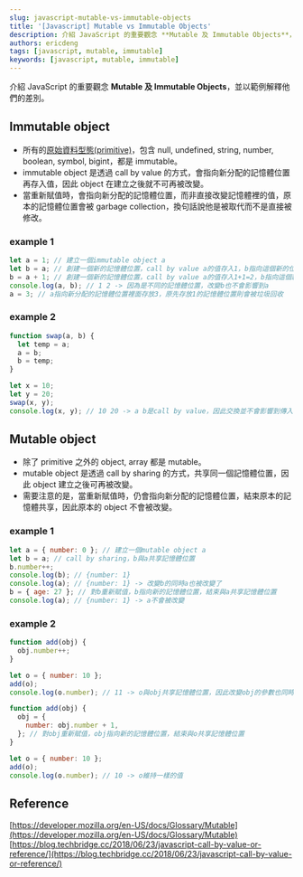 ```yaml
---
slug: javascript-mutable-vs-immutable-objects
title: '[Javascript] Mutable vs Immutable Objects'
description: 介紹 JavaScript 的重要觀念 **Mutable 及 Immutable Objects**，並以範例解釋他們的差別。
authors: ericdeng
tags: [javascript, mutable, immutable]
keywords: [javascript, mutable, immutable]
---
```


介紹 JavaScript 的重要觀念 **Mutable 及 Immutable Objects**，並以範例解釋他們的差別。

<!--truncate-->

## Immutable object

- 所有的[原始資料型態(primitive)](https://developer.mozilla.org/en-US/docs/Glossary/Primitive)，包含 null, undefined, string, number, boolean, symbol, bigint，都是 immutable。
- immutable object 是透過 call by value 的方式，會指向新分配的記憶體位置再存入值，因此 object 在建立之後就不可再被改變。
- 當重新賦值時，會指向新分配的記憶體位置，而非直接改變記憶體裡的值，原本的記憶體位置會被 garbage collection，換句話說他是被取代而不是直接被修改。

### example 1

```js
let a = 1; // 建立一個immutable object a
let b = a; // 創建一個新的記憶體位置，call by value a的值存入1，b指向這個新的位置
b = a + 1; // 創建一個新的記憶體位置，call by value a的值存入1+1=2，b指向這個新的位置，因此a不會被+1
console.log(a, b); // 1 2 -> 因為是不同的記憶體位置，改變b也不會影響到a
a = 3; // a指向新分配的記憶體位置裡面存放3，原先存放1的記憶體位置則會被垃圾回收
```

### example 2

```js
function swap(a, b) {
  let temp = a;
  a = b;
  b = temp;
}

let x = 10;
let y = 20;
swap(x, y);
console.log(x, y); // 10 20 -> a b是call by value，因此交換並不會影響到傳入的x y
```

## Mutable object

- 除了 primitive 之外的 object, array 都是 mutable。
- mutable object 是透過 call by sharing 的方式，共享同一個記憶體位置，因此 object 建立之後可再被改變。
- 需要注意的是，當重新賦值時，仍會指向新分配的記憶體位置，結束原本的記憶體共享，因此原本的 object 不會被改變。

### example 1

```js
let a = { number: 0 }; // 建立一個mutable object a
let b = a; // call by sharing，b與a共享記憶體位置
b.number++;
console.log(b); // {number: 1}
console.log(a); // {number: 1} -> 改變b的同時a也被改變了
b = { age: 27 }; // 對b重新賦值，b指向新的記憶體位置，結束與a共享記憶體位置
console.log(a); // {number: 1} -> a不會被改變
```

### example 2

```js
function add(obj) {
  obj.number++;
}

let o = { number: 10 };
add(o);
console.log(o.number); // 11 -> o與obj共享記憶體位置，因此改變obj的參數也同時會改變o的參數

function add(obj) {
  obj = {
    number: obj.number + 1,
  }; // 對obj重新賦值，obj指向新的記憶體位置，結束與o共享記憶體位置
}

let o = { number: 10 };
add(o);
console.log(o.number); // 10 -> o維持一樣的值
```

## Reference

[https://developer.mozilla.org/en-US/docs/Glossary/Mutable](https://developer.mozilla.org/en-US/docs/Glossary/Mutable)
[https://blog.techbridge.cc/2018/06/23/javascript-call-by-value-or-reference/](https://blog.techbridge.cc/2018/06/23/javascript-call-by-value-or-reference/)
